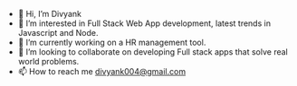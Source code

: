 - 👋 Hi, I’m Divyank
- 👀 I’m interested in Full Stack Web App development, latest trends in Javascript and Node.
- 🌱 I’m currently working on a HR management tool.
- 💞️ I’m looking to collaborate on developing Full stack apps that solve real world problems.
- 📫 How to reach me divyank004@gmail.com

<!---
Divyank004/Divyank004 is a ✨ special ✨ repository because its `README.md` (this file) appears on your GitHub profile.
You can click the Preview link to take a look at your changes.
--->
